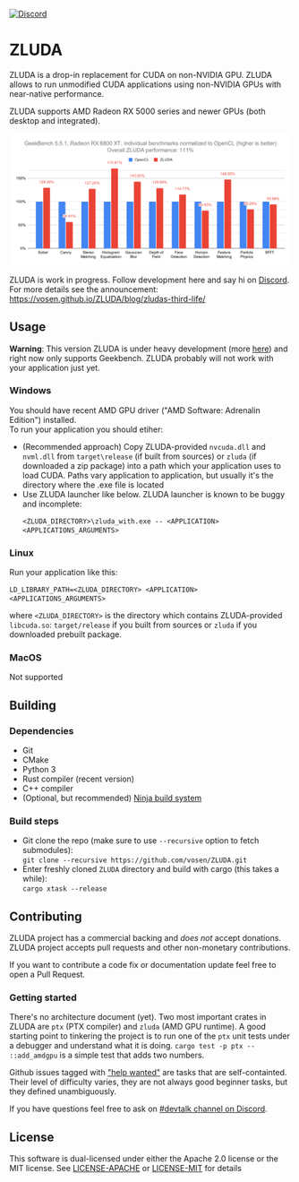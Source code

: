 [![Discord](https://img.shields.io/badge/Discord-%235865F2.svg?style=for-the-badge&logo=discord&logoColor=white)](https://discord.gg/sg6BNzXuc7)

# ZLUDA

ZLUDA is a drop-in replacement for CUDA on non-NVIDIA GPU. ZLUDA allows to run unmodified CUDA applications using non-NVIDIA GPUs with near-native performance.

ZLUDA supports AMD Radeon RX 5000 series and newer GPUs (both desktop and integrated).

![GeekBench 5.5.1 chart](geekbench.svg)

ZLUDA is work in progress. Follow development here and say hi on [Discord](https://discord.gg/sg6BNzXuc7). For more details see the announcement: https://vosen.github.io/ZLUDA/blog/zludas-third-life/

## Usage
**Warning**: This version ZLUDA is under heavy development (more [here](https://vosen.github.io/ZLUDA/blog/zludas-third-life/)) and right now only supports Geekbench. ZLUDA probably will not work with your application just yet.

### Windows
You should have recent AMD GPU driver ("AMD Software: Adrenalin Edition") installed.\
To run your application you should etiher:
* (Recommended approach) Copy ZLUDA-provided `nvcuda.dll` and `nvml.dll` from `target\release` (if built from sources) or `zluda` (if downloaded a zip package) into a path which your application uses to load CUDA. Paths vary application to application, but usually it's the directory where the .exe file is located
* Use ZLUDA launcher like below. ZLUDA launcher is known to be buggy and incomplete:
    ```
    <ZLUDA_DIRECTORY>\zluda_with.exe -- <APPLICATION> <APPLICATIONS_ARGUMENTS>
    ```

### Linux

Run your application like this:
```
LD_LIBRARY_PATH=<ZLUDA_DIRECTORY> <APPLICATION> <APPLICATIONS_ARGUMENTS>
```

where `<ZLUDA_DIRECTORY>` is the directory which contains ZLUDA-provided `libcuda.so`: `target/release` if you built from sources or `zluda` if you downloaded prebuilt package.

### MacOS

Not supported

## Building

### Dependencies

* Git
* CMake
* Python 3
* Rust compiler (recent version)
* C++ compiler
* (Optional, but recommended) [Ninja build system](https://ninja-build.org/)

### Build steps

* Git clone the repo (make sure to use `--recursive` option to fetch submodules):  
`git clone --recursive https://github.com/vosen/ZLUDA.git`  
* Enter freshly cloned `ZLUDA` directory and build with cargo (this takes a while):  
`cargo xtask --release`

## Contributing

ZLUDA project has a commercial backing and _does not_ accept donations.
ZLUDA project accepts pull requests and other non-monetary contributions.

If you want to contribute a code fix or documentation update feel free to open a Pull Request.

### Getting started

There's no architecture document (yet). Two most important crates in ZLUDA are `ptx` (PTX compiler) and `zluda` (AMD GPU runtime). A good starting point to tinkering the project is to run one of the `ptx` unit tests under a debugger and understand what it is doing. `cargo test -p ptx -- ::add_amdgpu` is a simple test that adds two numbers.

Github issues tagged with ["help wanted"](https://github.com/vosen/ZLUDA/issues?q=is%3Aissue+is%3Aopen+label%3A%22help+wanted%22) are tasks that are self-containted. Their level of difficulty varies, they are not always good beginner tasks, but they defined unambiguously.

If you have questions feel free to ask on [#devtalk channel on Discord](https://discord.com/channels/1273316903783497778/1303329281409159270).


## License

This software is dual-licensed under either the Apache 2.0 license or the MIT license. See [LICENSE-APACHE](LICENSE-APACHE) or [LICENSE-MIT](LICENSE-MIT) for details
